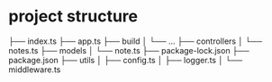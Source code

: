 # project structure 
├── index.ts
├── app.ts
├── build
│   └── ...
├── controllers
│   └── notes.ts
├── models
│   └── note.ts
├── package-lock.json
├── package.json
├── utils
│   ├── config.ts
│   ├── logger.ts
│   └── middleware.ts